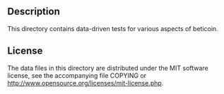 Description
------------

This directory contains data-driven tests for various aspects of beticoin.

License
--------

The data files in this directory are distributed under the MIT software
license, see the accompanying file COPYING or
http://www.opensource.org/licenses/mit-license.php.

